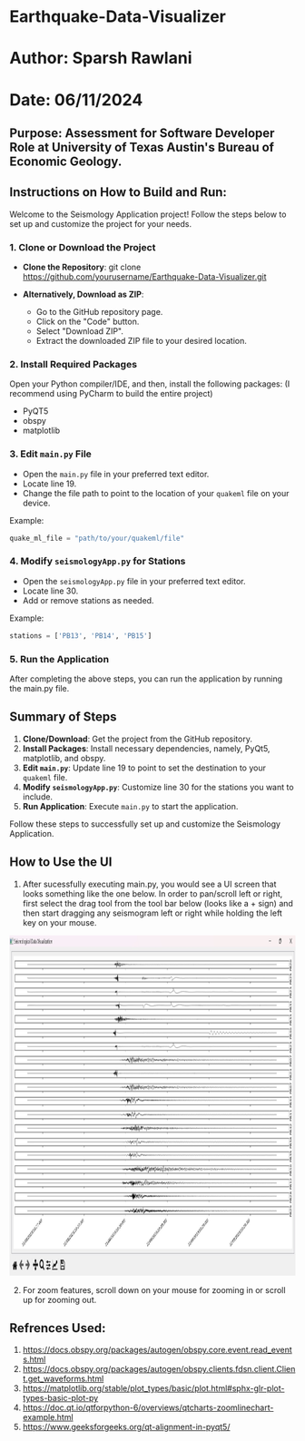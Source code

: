 # Earthquake-Data-Visualizer
# Author: Sparsh Rawlani
# Date: 06/11/2024


## Purpose: Assessment for Software Developer Role at University of Texas Austin's Bureau of Economic Geology.


## Instructions on How to Build and Run:
Welcome to the Seismology Application project! Follow the steps below to set up and customize the project for your needs.

### 1. Clone or Download the Project

- **Clone the Repository**:
  git clone https://github.com/yourusername/Earthquake-Data-Visualizer.git

- **Alternatively, Download as ZIP**:
  - Go to the GitHub repository page.
  - Click on the "Code" button.
  - Select "Download ZIP".
  - Extract the downloaded ZIP file to your desired location.

### 2. Install Required Packages

Open your Python compiler/IDE, and then, install the following packages: (I recommend using PyCharm to build the entire project)
- PyQT5
- obspy
- matplotlib

### 3. Edit `main.py` File

- Open the `main.py` file in your preferred text editor.
- Locate line 19.
- Change the file path to point to the location of your `quakeml` file on your device.

Example:
```python
quake_ml_file = "path/to/your/quakeml/file"
```

### 4. Modify `seismologyApp.py` for Stations

- Open the `seismologyApp.py` file in your preferred text editor.
- Locate line 30.
- Add or remove stations as needed.

Example:
```python
stations = ['PB13', 'PB14', 'PB15']
```

### 5. Run the Application

After completing the above steps, you can run the application by running the main.py file.

## Summary of Steps

1. **Clone/Download**: Get the project from the GitHub repository.
2. **Install Packages**: Install necessary dependencies, namely, PyQt5, matplotlib, and obspy.
3. **Edit `main.py`**: Update line 19 to point to set the destination to your `quakeml` file.
4. **Modify `seismologyApp.py`**: Customize line 30 for the stations you want to include.
5. **Run Application**: Execute `main.py` to start the application.

Follow these steps to successfully set up and customize the Seismology Application. 

## How to Use the UI
1. After sucessfully executing main.py, you would see a UI screen that looks something like the one below. In order to pan/scroll left or right, first select the drag tool from the tool bar below (looks like a + sign) and then start dragging any seismogram left or right while holding the left key on your mouse.

<img src="images/finalUI.jpg" alt="Move icon" width="1000" height="600">

2. For zoom features, scroll down on your mouse for zooming in or scroll up for zooming out.

## Refrences Used:
1. https://docs.obspy.org/packages/autogen/obspy.core.event.read_events.html
2. https://docs.obspy.org/packages/autogen/obspy.clients.fdsn.client.Client.get_waveforms.html
3. https://matplotlib.org/stable/plot_types/basic/plot.html#sphx-glr-plot-types-basic-plot-py
4. https://doc.qt.io/qtforpython-6/overviews/qtcharts-zoomlinechart-example.html
5. https://www.geeksforgeeks.org/qt-alignment-in-pyqt5/
